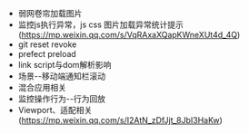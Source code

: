  -  弱网卷帘加载图片
 - 监控js执行异常，js css 图片加载异常统计提示(https://mp.weixin.qq.com/s/VqRAxaXQapKWneXUt4d_4Q)
 - git reset revoke
 - prefect preload
 - link script与dom解析影响
 - 场景--移动端通知栏滚动
 - 混合应用相关
 - 监控操作行为--行为回放
 - Viewport、适配相关(https://mp.weixin.qq.com/s/I2AtN_zDfJjt_8JbI3HaKw)
